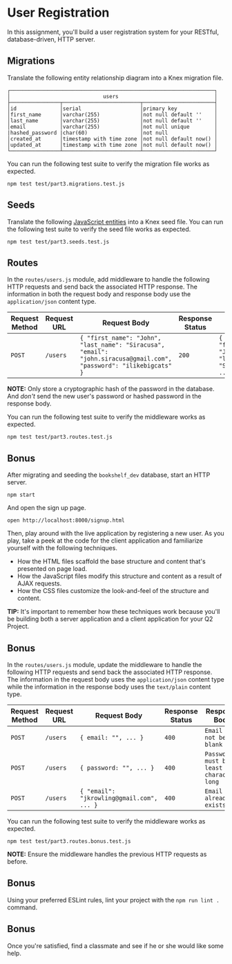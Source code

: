 # User Registration

In this assignment, you'll build a user registration system for your RESTful, database-driven, HTTP server.

## Migrations

Translate the following entity relationship diagram into a Knex migration file.

```text
┌──────────────────────────────────────────────────────────────────┐
│                              users                               │
├────────────────┬─────────────────────────┬───────────────────────┤
│id              │serial                   │primary key            │
│first_name      │varchar(255)             │not null default ''    │
│last_name       │varchar(255)             │not null default ''    │
│email           │varchar(255)             │not null unique        │
|hashed_password |char(60)                 │not null               │
│created_at      │timestamp with time zone │not null default now() │
│updated_at      │timestamp with time zone │not null default now() │
└────────────────┴─────────────────────────┴───────────────────────┘
```

You can run the following test suite to verify the migration file works as expected.

```shell
npm test test/part3.migrations.test.js
```

## Seeds

Translate the following [JavaScript entities](https://gist.github.com/ryansobol/e1113da9ff1486c04f6175a35f975b65) into a Knex seed file. You can run the following test suite to verify the seed file works as expected.

```shell
npm test test/part3.seeds.test.js
```

## Routes

In the `routes/users.js` module, add middleware to handle the following HTTP requests and send back the associated HTTP response. The information in both the request body and response body use the `application/json` content type.

| Request Method | Request URL        | Request Body                                                                                                        | Response Status | Response Body                                                   |
|----------------|--------------------|---------------------------------------------------------------------------------------------------------------------|-----------------|-----------------------------------------------------------------|
| `POST`         | `/users`           | `{ "first_name": "John", "last_name": "Siracusa", "email": "john.siracusa@gmail.com", "password": "ilikebigcats" }` | `200`           | `{ id: 2, "first_name": "John", "last_name": "Siracusa", ... }` |

**NOTE:** Only store a cryptographic hash of the password in the database. And _don't_ send the new user's password or hashed password in the response body.

You can run the following test suite to verify the middleware works as expected.

```shell
npm test test/part3.routes.test.js
```

## Bonus

After migrating and seeding the `bookshelf_dev` database, start an HTTP server.

```shell
npm start
```

And open the sign up page.

```shell
open http://localhost:8000/signup.html
```

Then, play around with the live application by registering a new user. As you play, take a peek at the code for the client application and familiarize yourself with the following techniques.

- How the HTML files scaffold the base structure and content that's presented on page load.
- How the JavaScript files modify this structure and content as a result of AJAX requests.
- How the CSS files customize the look-and-feel of the structure and content.

**TIP:** It's important to remember how these techniques work because you'll be building both a server application and a client application for your Q2 Project.

## Bonus

In the `routes/users.js` module, update the middleware to handle the following HTTP requests and send back the associated HTTP response. The information in the request body uses the `application/json` content type while the information in the response body uses the `text/plain` content type.

| Request Method | Request URL        | Request Body                              | Response Status | Response Body                                 |
|----------------|--------------------|-------------------------------------------|-----------------|-----------------------------------------------|
| `POST`         | `/users`           | `{ email: "", ... }`                      | `400`           | `Email must not be blank`                     |
| `POST`         | `/users`           | `{ password: "", ... }`                   | `400`           | `Password must be at least 8 characters long` |
| `POST`         | `/users`           | `{ "email": "jkrowling@gmail.com", ... }` | `400`           | `Email already exists`                        |

You can run the following test suite to verify the middleware works as expected.

```shell
npm test test/part3.routes.bonus.test.js
```

**NOTE:** Ensure the middleware handles the previous HTTP requests as before.

## Bonus

Using your preferred ESLint rules, lint your project with the `npm run lint .` command.

## Bonus

Once you're satisfied, find a classmate and see if he or she would like some help.
